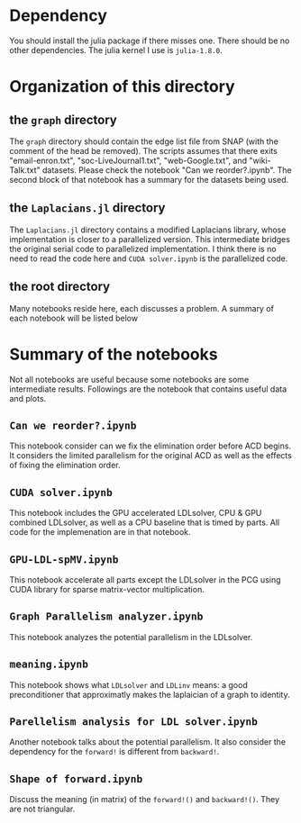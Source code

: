 # Dependency
You should install the julia package if there misses one. There should be no other dependencies. The julia kernel I use is `julia-1.8.0`.

# Organization of this directory

## the `graph` directory
The `graph` directory should contain the edge list file from SNAP (with the comment of the head be removed). The scripts assumes that there exits "email-enron.txt", "soc-LiveJournal1.txt", "web-Google.txt", and "wiki-Talk.txt" datasets. Please check the notebook "Can we reorder?.ipynb". The second block of that notebook has a summary for the datasets being used.

## the `Laplacians.jl` directory
The `Laplacians.jl` directory contains a modified Laplacians library, whose implementation is closer to a parallelized version. This intermediate bridges the original serial code to parallelized implementation. I think there is no need to read the code here and `CUDA solver.ipynb` is the parallelized code.

## the root directory
Many notebooks reside here, each discusses a problem. A summary of each notebook will be listed below

# Summary of the notebooks

Not all notebooks are useful because some notebooks are some intermediate results. Followings are the notebook that contains useful data and plots.

## `Can we reorder?.ipynb`
This notebook consider can we fix the elimination order before ACD begins. It considers the limited parallelism for the original ACD as well as the effects of fixing the elimination order.

## `CUDA solver.ipynb`
This notebook includes the GPU accelerated LDLsolver, CPU & GPU combined LDLsolver, as well as a CPU baseline that is timed by parts. All code for the implemenation are in that notebook.

## `GPU-LDL-spMV.ipynb`
This notebook accelerate all parts except the LDLsolver in the PCG using CUDA library for sparse matrix-vector multiplication.

## `Graph Parallelism analyzer.ipynb`
This notebook analyzes the potential parallelism in the LDLsolver.

## `meaning.ipynb`
This notebook shows what `LDLsolver` and `LDLinv` means: a good preconditioner that approximatly makes the laplaician of a graph to identity.

## `Parellelism analysis for LDL solver.ipynb`
Another notebook talks about the potential parallelism. It also consider the dependency for the `forward!` is different from `backward!`.

## `Shape of forward.ipynb`
Discuss the meaning (in matrix) of the `forward!()` and `backward!()`. They are not triangular.
